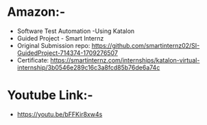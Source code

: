 # Amazon:-
- Software Test Automation -Using Katalon
- Guided Project - Smart Internz
- Original Submission repo: https://github.com/smartinternz02/SI-GuidedProject-714374-1709276507
- Certificate: https://smartinternz.com/internships/katalon-virtual-internship/3b0546e289c16c3a8fcd85b76de6a74c

# Youtube Link:-
- https://youtu.be/bFFKir8xw4s
